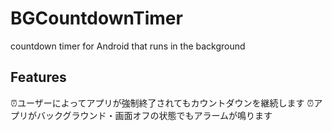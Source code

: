 # BGCountdownTimer
countdown timer for Android that runs in the background

## Features
⏰ユーザーによってアプリが強制終了されてもカウントダウンを継続します
⏰アプリがバックグラウンド・画面オフの状態でもアラームが鳴ります
